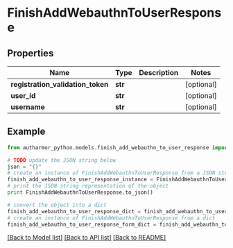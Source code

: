 # FinishAddWebauthnToUserResponse


## Properties
Name | Type | Description | Notes
------------ | ------------- | ------------- | -------------
**registration_validation_token** | **str** |  | [optional] 
**user_id** | **str** |  | [optional] 
**username** | **str** |  | [optional] 

## Example

```python
from autharmor_python.models.finish_add_webauthn_to_user_response import FinishAddWebauthnToUserResponse

# TODO update the JSON string below
json = "{}"
# create an instance of FinishAddWebauthnToUserResponse from a JSON string
finish_add_webauthn_to_user_response_instance = FinishAddWebauthnToUserResponse.from_json(json)
# print the JSON string representation of the object
print FinishAddWebauthnToUserResponse.to_json()

# convert the object into a dict
finish_add_webauthn_to_user_response_dict = finish_add_webauthn_to_user_response_instance.to_dict()
# create an instance of FinishAddWebauthnToUserResponse from a dict
finish_add_webauthn_to_user_response_form_dict = finish_add_webauthn_to_user_response.from_dict(finish_add_webauthn_to_user_response_dict)
```
[[Back to Model list]](../README.md#documentation-for-models) [[Back to API list]](../README.md#documentation-for-api-endpoints) [[Back to README]](../README.md)


